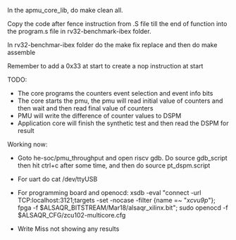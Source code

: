 In the apmu_core_lib, do make clean all. 

Copy the code after fence instruction from .S file till the end of function into the program.s file in rv32-benchmark-ibex folder. 

In rv32-benchmar-ibex folder do the make fix replace and then do make assemble

Remember to add a 0x33 at start to create a nop instruction at start


TODO:
 - The core programs the counters event selection and event info bits
 - The core starts the pmu, the pmu will read initial value of counters and then wait and then read final value of counters
 - PMU will write the difference of counter values to DSPM
 - Application core will finish the synthetic test and then read the DSPM for result


Working now:
 - Goto he-soc/pmu_throughput and open riscv gdb. Do source gdb_script then hit ctrl+c after some time, and then do source pt_dspm.script
 - For uart do cat /dev/ttyUSB
 - For programming board and openocd:
 xsdb -eval "connect -url TCP:localhost:3121;targets -set -nocase -filter {name =~ \"*xcvu9p*\"}; fpga -f $ALSAQR_BITSTREAM/Mar18/alsaqr_xilinx.bit"; sudo openocd -f $ALSAQR_CFG/zcu102-multicore.cfg 
 
 - Write Miss not showing any results